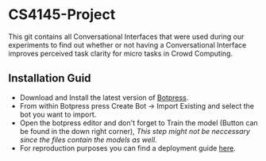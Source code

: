 # CS4145-Project
This git contains all Conversational Interfaces that were used during our experiments to find out whether or not having a Conversational Interface improves perceived task clarity for micro tasks in Crowd Computing.

## Installation Guid
* Download and Install the latest version of [Botpress](https://botpress.com/download).
* From within Botpress press Create Bot -> Import Existing and select the bot you want to import.
* Open the botpress editor and don't forget to Train the model (Button can be found in the down right corner), *This step might not be neccessary since the files contain the models as well*.
* For reproduction purposes you can find a deployment guide [here](https://botpress.com/docs/deploy/hosting).
